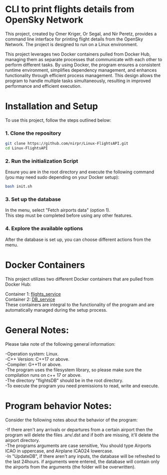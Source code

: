 # CLI to print flights details from OpenSky Network
This project, created by Omer Kriger, Or Segal, and Nir Peretz, provides a command line interface for printing flight details from the OpenSky Network. The project is designed to run on a Linux environment.

This project leverages two Docker containers pulled from Docker Hub, managing them as separate processes that communicate with each other to perform different tasks. By using Docker, the program ensures a consistent runtime environment, simplifies dependency management, and enhances functionality through efficient process management. This design allows the program to handle multiple tasks simultaneously, resulting in improved performance and efficient execution.

# Installation and Setup
To use this project, follow the steps outlined below:  

### 1. Clone the repository  
 ``` bash
git clone https://github.com/nirpr/Linux-FlightsAPI.git
cd Linux-FlightsAPI
```
### 2. Run the initialization Script   
Ensure you are in the root directory and execute the following command (you may need sudo depending on your Docker setup):  
``` bash
bash init.sh
```
### 3. Set up the database   
In the menu, select "Fetch airports data" (option 1).   
This step must be completed before using any other features.   
### 4. Explore the available options   
After the database is set up, you can choose different actions from the menu.

# Docker Containers
This project utilizes two different Docker containers that are pulled from Docker Hub:

Container 1: [flights_service](https://hub.docker.com/repository/docker/nirp13/flights_service/general)  
Container 2: [DB_service](https://hub.docker.com/repository/docker/nirp13/db_service/general)   
These containers are integral to the functionality of the program and are automatically managed during the setup process.

# General Notes:
Please take note of the following general information: 

-Operation system: Linux.  
-C++ Version: C++17 or above.  
-Compiler: G++11 or above.  
-The program uses the filesystem library, so please make sure the compilation runs on c++ 17 or above.  
-The directory "flightsDB" should be in the root directory.  
-To execute the program you need premissions to read, write and execute.  

# Program behavior Notes: 
Consider the following notes about the behavior of the program:  

-If there aren't any arrivals or departures from a certain airport then the program will delete the files .arv/.dst and if both are missing, it'll delete the airport directory.  
-The programs arguments are case sensitive, You should type Airports ICAO in uppercase, and Airplane ICAO24 lowercase.  
-In "UpdateDB", if there aren't any inputs, the database will be refreshed to the last 24hours. if arguments were entered, the database will contain only the airports from the arguments (the folder will be overwritten).  
